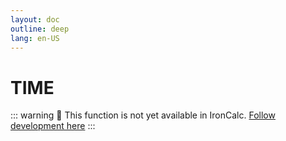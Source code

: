 ```yaml
---
layout: doc
outline: deep
lang: en-US
---
```


# TIME

::: warning
🚧 This function is not yet available in IronCalc.
[Follow development here](https://github.com/ironcalc/IronCalc/labels/Functions)
:::